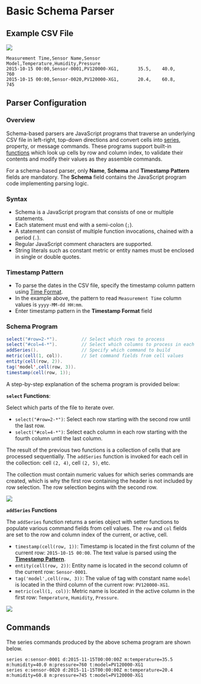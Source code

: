 # Basic Schema Parser

## Example CSV File

![](../../images/example-csv-1.png)

```csv
Measurement Time,Sensor Name,Sensor Model,Temperature,Humidity,Pressure
2015-10-15 00:00,Sensor-0001,PV120000-XG1,       35.5,    40.0,     760
2015-10-15 00:00,Sensor-0020,PV120000-XG1,       20.4,    60.8,     745
```

## Parser Configuration

### Overview

Schema-based parsers are JavaScript programs that traverse an underlying CSV file in left-right, top-down directions and convert cells into [series](../../../api/network/series.md), property, or message commands. These programs support built-in [functions](../csv-schema.md#schema-functions) which look up cells by row and column index, to validate their contents and modify their values as they assemble commands.

For a schema-based parser, only **Name**, **Schema** and **Timestamp Pattern** fields are mandatory. The **Schema** field contains the JavaScript program code implementing parsing logic.

### Syntax

* Schema is a JavaScript program that consists of one or multiple statements.
* Each statement must end with a semi-colon (`;`).
* A statement can consist of multiple function invocations, chained with a period (`.`).
* Regular JavaScript comment characters are supported.
* String literals such as constant metric or entity names must be enclosed in single or double quotes.

### Timestamp Pattern

* To parse the dates in the CSV file, specify the timestamp column pattern using [Time Format](../../../shared/time-pattern.md).
* In the example above, the pattern to read `Measurement Time` column values is `yyyy-MM-dd HH:mm`.
* Enter timestamp pattern in the **Timestamp Format** field

### Schema Program

```java
select("#row=2-*").         // Select which rows to process
select("#col=4-*").         // Select which columns to process in each row
addSeries().                // Specify which command to build
metric(cell(1, col)).       // Set command fields from cell values
entity(cell(row, 2)).
tag('model',cell(row, 3)).
timestamp(cell(row, 1));
```

A step-by-step explanation of the schema program is provided below:

**`select` Functions**:

Select which parts of the file to iterate over.

* `select("#row=2-*")`: Select each row starting with the second row until the last row.
* `select("#col=4-*")`: Select each column in each row starting with the fourth column until the last column.

The result of the previous two functions is a collection of cells that are processed sequentially. The `addSeries` function is invoked for each cell in the collection: cell `(2, 4)`, cell `(2, 5)`, etc.

The collection must contain numeric values for which series commands are created, which is why the first row containing the header is not included by row selection. The row selection begins with the second row.

![](../../images/example-csv-2.png)

**`addSeries` Functions**

The `addSeries` function returns a series object with setter functions to populate various command fields from cell values. The `row` and `col` fields are set to the row and column index of the current, or active, cell.

* `timestamp(cell(row, 1))`: Timestamp is located in the first column of the current row: `2015-10-15 00:00`. The text value is parsed using the [**Timestamp Pattern**](#timestamp-pattern).
* `entity(cell(row, 2))`: Entity name is located in the second column of the current row: `Sensor-0001`.
* `tag('model',cell(row, 3))`: The value of tag with constant name `model` is located in the third column of the current row: `PV120000-XG1`.
* `metric(cell(1, col))`: Metric name is located in the active column in the first row: `Temperature`, `Humidity`, `Pressure`.

![](../../images/example-csv-3.png)

## Commands

The series commands produced by the above schema program are shown below.

```ls
series e:sensor-0001 d:2015-11-15T00:00:00Z m:temperature=35.5 m:humidity=40.0 m:pressure=760 t:model=PV120000-XG1
series e:sensor-0020 d:2015-11-15T00:00:00Z m:temperature=20.4 m:humidity=60.8 m:pressure=745 t:model=PV120000-XG1
```
